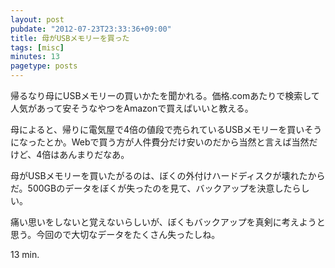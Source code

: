 ```yaml
---
layout: post
pubdate: "2012-07-23T23:33:36+09:00"
title: 母がUSBメモリーを買った
tags: [misc]
minutes: 13
pagetype: posts
---
```

帰るなり母にUSBメモリーの買いかたを聞かれる。価格.comあたりで検索して人気があって安そうなやつをAmazonで買えばいいと教える。

母によると、帰りに電気屋で4倍の値段で売られているUSBメモリーを買いそうになったとか。Webで買う方が人件費分だけ安いのだから当然と言えば当然だけど、4倍はあんまりだなあ。

母がUSBメモリーを買いたがるのは、ぼくの外付けハードディスクが壊れたからだ。500GBのデータをぼくが失ったのを見て、バックアップを決意したらしい。

痛い思いをしないと覚えないらしいが、ぼくもバックアップを真剣に考えようと思う。今回ので大切なデータをたくさん失ったしね。

13 min.
